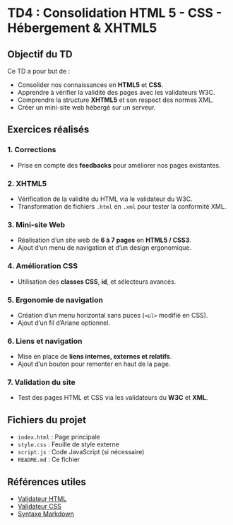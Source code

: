 # TD4 : Consolidation HTML 5 - CSS - Hébergement & XHTML5

## Objectif du TD
Ce TD a pour but de :
- Consolider nos connaissances en **HTML5** et **CSS**.
- Apprendre à vérifier la validité des pages avec les validateurs W3C.
- Comprendre la structure **XHTML5** et son respect des normes XML.
- Créer un mini-site web hébergé sur un serveur.

## Exercices réalisés
### 1. Corrections
- Prise en compte des **feedbacks** pour améliorer nos pages existantes.

### 2. XHTML5
- Vérification de la validité du HTML via le validateur du W3C.
- Transformation de fichiers `.html` en `.xml` pour tester la conformité XML.

### 3. Mini-site Web
- Réalisation d’un site web de **6 à 7 pages** en **HTML5 / CSS3**.
- Ajout d’un menu de navigation et d’un design ergonomique.

### 4. Amélioration CSS
- Utilisation des **classes CSS**, **id**, et sélecteurs avancés.

### 5. Ergonomie de navigation
- Création d’un menu horizontal sans puces (`<ul>` modifié en CSS).
- Ajout d’un fil d’Ariane optionnel.

### 6. Liens et navigation
- Mise en place de **liens internes, externes et relatifs**.
- Ajout d’un bouton pour remonter en haut de la page.

### 7. Validation du site
- Test des pages HTML et CSS via les validateurs du **W3C** et **XML**.

## Fichiers du projet
- `index.html` : Page principale
- `style.css` : Feuille de style externe
- `script.js` : Code JavaScript (si nécessaire)
- `README.md` : Ce fichier

## Références utiles
- [Validateur HTML](https://validator.w3.org/)
- [Validateur CSS](https://jigsaw.w3.org/css-validator/)
- [Syntaxe Markdown](https://commonmark.org/help/)



